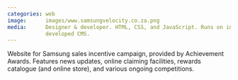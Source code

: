 ```yaml
---
categories: web
image:      images/www.samsungvelocity.co.za.png
media:      Designer & developer. HTML, CSS, and JavaScript. Runs on in-house
            developed CMS.
---
```

Website for Samsung sales incentive campaign, provided by Achievement Awards.
Features news updates, online claiming facilities, rewards catalogue (and online
store), and various ongoing competitions.
